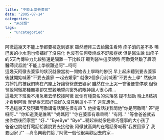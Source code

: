 ```yaml
---
title: "不能上學去婆家"
date: "2005-07-14"
categories: 
  - "未分類"
tags: 
  - "uncategoried"
---
```


阿徹這幾天不能上學都要被送到婆家 雖然禮拜三去給醫生看時 疹子消的差不多 嘴巴裏的小水泡也修補好了沒惡化 也沒有任何發燒或不舒服症狀 但是醫生說 出疹子的5天內傳染力比較強還是隔離一下比較好 聽到醫生這麼說時 阿徹竟然皺了眉頭 醫師叔叔說"不能上學很難過阿"...呵呵  
這幾天阿徹去婆家的狀況就像當初一開始去上學時的慘況 早上起床聽到要去婆家後就開始喊著"不要去婆家 一起去嬤家" 就像2個多月前喊著"不要去上學" 然後無力掙扎的被我們綁在汽座上好讓爸爸送去婆家 雖然在車上哭一會後便會停歇 但爸爸說阿徹那種無辜卻又堅毅地望向窗外的眼神讓人很心疼...  
這幾天下班後不用急著去學校接阿徹 反倒有種莫名的失落感 提不起勁 晚上8點初才看到阿徹 就覺得怎麼好像好久沒見到這小子了 還真想他...  
不過這幾天發現跟阿徹講電話實在很有趣ㄋ 他接電話後我問他"你是阿徹嗎" 答"是呀阿.." "你知道我是誰嗎" "媽媽阿" "你在婆家有乖乖嗎" "有阿.." "等會爸爸就去接你然後回家黑" "好.." "ByeBye" "Bye"...聽起來就像是乖巧懂事的大小孩了  
爸爸也說他打電話給婆說要去接他後 阿徹就高興的在電話旁喊著"我要回家了 我要回家了" ...真高興我們給了阿徹一個他很喜歡回去的家...
